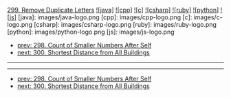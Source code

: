 [299. Remove Duplicate Letters](https://leetcode.com/problems/remove-duplicate-letters/)
[![java]](https://github.com/leetcode-study-group/leetcode-java-solutions/blob/master/299-remove-duplicate-letters.md)
[![cpp]](https://github.com/leetcode-study-group/leetcode-cpp-solutions/blob/master/299-remove-duplicate-letters.md)
[![c]](https://github.com/leetcode-study-group/leetcode-c-solutions/blob/master/299-remove-duplicate-letters.md)
[![csharp]](https://github.com/leetcode-study-group/leetcode-csharp-solutions/blob/master/299-remove-duplicate-letters.md)
[![ruby]](https://github.com/leetcode-study-group/leetcode-ruby-solutions/blob/master/299-remove-duplicate-letters.md)
[![python]](https://github.com/leetcode-study-group/leetcode-python-solutions/blob/master/299-remove-duplicate-letters.md)
[![js]](https://github.com/leetcode-study-group/leetcode-js-solutions/blob/master/299-remove-duplicate-letters.md)
[java]: images/java-logo.png
[cpp]: images/cpp-logo.png
[c]: images/c-logo.png
[csharp]: images/csharp-logo.png
[ruby]: images/ruby-logo.png
[python]: images/python-logo.png
[js]: images/js-logo.png

- [prev: 298. Count of Smaller Numbers After Self](298-count-of-smaller-numbers-after-self.md)
- [next: 300. Shortest Distance from All Buildings](300-shortest-distance-from-all-buildings.md)

---


---

- [prev: 298. Count of Smaller Numbers After Self](298-count-of-smaller-numbers-after-self.md)
- [next: 300. Shortest Distance from All Buildings](300-shortest-distance-from-all-buildings.md)
